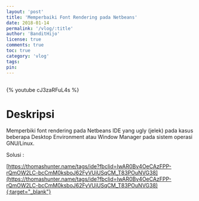 ```yaml
---
layout: 'post'
title: 'Memperbaiki Font Rendering pada Netbeans'
date: 2018-01-14
permalink: '/vlog/:title'
author: 'BanditHijo'
license: true
comments: true
toc: true
category: 'vlog'
tags:
pin:
---
```


<div style="margin-top:30px;"></div>

{% youtube cJ3zaRFuL4s %}

# Deskripsi

Memperbiki font rendering pada Netbeans IDE yang ugly (jelek) pada kasus beberapa Desktop Environment atau Window Manager pada sistem operasi GNU/Linux.

Solusi :

[https://thomashunter.name/tags/ide?fbclid=IwAR0Bv4OeCAzFPP-rQmOW2LC-bcCmM0ksboJ62FyVUiUSqCM_T83POuNVG38](https://thomashunter.name/tags/ide?fbclid=IwAR0Bv4OeCAzFPP-rQmOW2LC-bcCmM0ksboJ62FyVUiUSqCM_T83POuNVG38){:target="_blank"}
